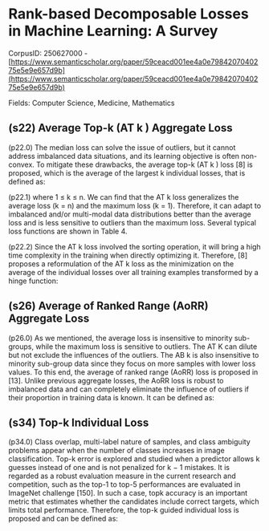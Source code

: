 # Rank-based Decomposable Losses in Machine Learning: A Survey

CorpusID: 250627000 - [https://www.semanticscholar.org/paper/59ceacd001ee4a0e7984207040275e5e9e657d9b](https://www.semanticscholar.org/paper/59ceacd001ee4a0e7984207040275e5e9e657d9b)

Fields: Computer Science, Medicine, Mathematics

## (s22) Average Top-k (AT k ) Aggregate Loss
(p22.0) The median loss can solve the issue of outliers, but it cannot address imbalanced data situations, and its learning objective is often non-convex. To mitigate these drawbacks, the average top-k (AT k ) loss [8] is proposed, which is the average of the largest k individual losses, that is defined as:

(p22.1) where 1 ≤ k ≤ n. We can find that the AT k loss generalizes the average loss (k = n) and the maximum loss (k = 1). Therefore, it can adapt to imbalanced and/or multi-modal data distributions better than the average loss and is less sensitive to outliers than the maximum loss. Several typical loss functions are shown in Table 4.

(p22.2) Since the AT k loss involved the sorting operation, it will bring a high time complexity in the training when directly optimizing it. Therefore, [8] proposes a reformulation of the AT k loss as the minimization on the average of the individual losses over all training examples transformed by a hinge function:
## (s26) Average of Ranked Range (AoRR) Aggregate Loss
(p26.0) As we mentioned, the average loss is insensitive to minority sub-groups, while the maximum loss is sensitive to outliers. The AT K can dilute but not exclude the influences of the outliers. The AB k is also insensitive to minority sub-group data since they focus on more samples with lower loss values. To this end, the average of ranked range (AoRR) loss is proposed in [13]. Unlike previous aggregate losses, the AoRR loss is robust to imbalanced data and can completely eliminate the influence of outliers if their proportion in training data is known. It can be defined as:
## (s34) Top-k Individual Loss
(p34.0) Class overlap, multi-label nature of samples, and class ambiguity problems appear when the number of classes increases in image classification. Top-k error is explored and studied when a predictor allows k guesses instead of one and is not penalized for k − 1 mistakes. It is regarded as a robust evaluation measure in the current research and competition, such as the top-1 to top-5 performances are evaluated in ImageNet challenge [150]. In such a case, topk accuracy is an important metric that estimates whether the candidates include correct targets, which limits total performance. Therefore, the top-k guided individual loss is proposed and can be defined as:
